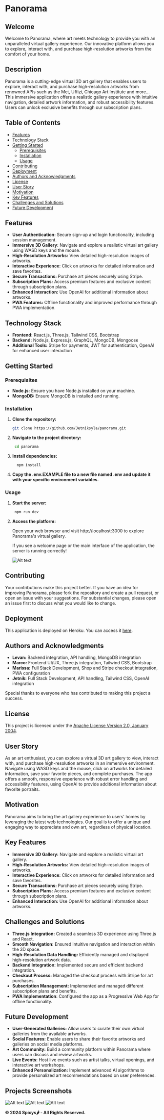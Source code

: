 # Panorama

## Welcome

Welcome to Panorama, where art meets technology to provide you with an unparalleled virtual gallery experience. Our innovative platform allows you to explore, interact with, and purchase high-resolution artworks from the comfort of your home.

## Description

Panorama is a cutting-edge virtual 3D art gallery that enables users to explore, interact with, and purchase high-resolution artworks from renowned APIs such as the Met, Uffizi, Chicago Art Institute and more...
This immersive application offers a realistic gallery experience with intuitive navigation, detailed artwork information, and robust accessibility features. Users can unlock exclusive benefits through our subscription plans.

## Table of Contents

- [Features](#features)
- [Technology Stack](#technology-stack)
- [Getting Started](#getting-started)
  - [Prerequisites](#prerequisites)
  - [Installation](#installation)
  - [Usage](#usage)
- [Contributing](#contributing)
- [Deployment](#deployment)
- [Authors and Acknowledgments](#authors-and-acknowledgments)
- [License](#license)
- [User Story](#user-story)
- [Motivation](#motivation)
- [Key Features](#key-features)
- [Challenges and Solutions](#challenges-and-solutions)
- [Future Development](#future-development)

## Features

- **User Authentication:** Secure sign-up and login functionality, including session management.
- **Immersive 3D Gallery:** Navigate and explore a realistic virtual art gallery using WASD keys and the mouse.
- **High-Resolution Artworks:** View detailed high-resolution images of artworks.
- **Interactive Experience:** Click on artworks for detailed information and save favorites.
- **Secure Transactions:** Purchase art pieces securely using Stripe.
- **Subscription Plans:** Access premium features and exclusive content through subscription plans.
- **Enhanced Interaction:** Use OpenAI for additional information about artworks.
- **PWA Features:** Offline functionality and improved performance through PWA implementation.

## Technology Stack

- **Frontend:** React.js, Three.js, Tailwind CSS, Bootstrap
- **Backend:** Node.js, Express.js, GraphQL, MongoDB, Mongoose
- **Additional Tools:** Stripe for payments, JWT for authentication, OpenAI for enhanced user interaction

## Getting Started

### Prerequisites

- **Node.js:** Ensure you have Node.js installed on your machine.
- **MongoDB:** Ensure MongoDB is installed and running.

### Installation

1. **Clone the repository:**

   ```bash
   git clone https://github.com/Jetniksyla/panorama.git
   ```

2. **Navigate to the project directory:**

   ```bash
    cd panorama
   ```

3. **Install dependencies:**

   ```bash
     npm install
   ```

4. **Copy the .env.EXAMPLE file to a new file named .env and update it with your specific environment variables.**

### Usage

1. **Start the server:**

   ```bash
    npm run dev
   ```

2. **Access the platform:**

   Open your web browser and visit http://localhost:3000 to explore Panorama's virtual gallery.

   If you see a welcome page or the main interface of the application, the server is running correctly!

   ![Alt text](client/public/Panorama1.png)

## Contributing

Your contributions make this project better. If you have an idea for improving Panorama, please fork the repository and create a pull request, or open an issue with your suggestions. For substantial changes, please open an issue first to discuss what you would like to change.

## Deployment

This application is deployed on Heroku. You can access it [here]([https://warm-fortress-83195-da792ddbdccc.herokuapp.com/]).

## Authors and Acknowledgments

- **Levan:** Backend integration, API handling, MongoDB integration
- **Marco:** Frontend UI/UX, Three.js integration, Tailwind CSS, Bootstrap
- **Marissa:** Full Stack Development, Shop and Stripe checkout integration, PWA configuration
- **Jetnik:** Full Stack Development, API handling, Tailwind CSS, OpenAI integration

Special thanks to everyone who has contributed to making this project a success.

## License

This project is licensed under the [Apache License Version 2.0, January 2004](http://www.apache.org/licenses/LICENSE-2.0).

## User Story

As an art enthusiast, you can explore a virtual 3D art gallery to view, interact with, and purchase high-resolution artworks in an immersive environment. Navigate using WASD keys and the mouse, click on artworks for detailed information, save your favorite pieces, and complete purchases. The app offers a smooth, responsive experience with robust error handling and accessibility features, using OpenAI to provide additional information about favorite portraits.

## Motivation

Panorama aims to bring the art gallery experience to users' homes by leveraging the latest web technologies. Our goal is to offer a unique and engaging way to appreciate and own art, regardless of physical location.

## Key Features

- **Immersive 3D Gallery:** Navigate and explore a realistic virtual art gallery.
- **High-Resolution Artworks:** View detailed high-resolution images of artworks.
- **Interactive Experience:** Click on artworks for detailed information and save favorites.
- **Secure Transactions:** Purchase art pieces securely using Stripe.
- **Subscription Plans:** Access premium features and exclusive content through subscription plans.
- **Enhanced Interaction:** Use OpenAI for additional information about artworks.

## Challenges and Solutions

- **Three.js Integration:** Created a seamless 3D experience using Three.js and React.
- **Smooth Navigation:** Ensured intuitive navigation and interaction within the 3D space.
- **High-Resolution Data Handling:** Efficiently managed and displayed high-resolution artwork data.
- **Backend Integration:** Implemented secure and efficient backend integration.
- **Checkout Process:** Managed the checkout process with Stripe for art purchases.
- **Subscription Management:** Implemented and managed different subscription plans and benefits.
- **PWA Implementation:** Configured the app as a Progressive Web App for offline functionality.

## Future Development

- **User-Generated Galleries:** Allow users to curate their own virtual galleries from the available artworks.
- **Social Features:** Enable users to share their favorite artworks and galleries on social media platforms.
- **Art Community:** Build a community platform within Panorama where users can discuss and review artworks.
- **Live Events:** Host live events such as artist talks, virtual openings, and interactive art workshops.
- **Enhanced Personalization:** Implement advanced AI algorithms to provide personalized art recommendations based on user preferences.

## Projects Screenshots

![Alt text](client/public/PanoramaFULL.png)
![Alt text](client/public/Panorama3.png)
![Alt text](client/public/Panorama4.png)

**© 2024 Spicys🌶️ - All Rights Reserved.**
